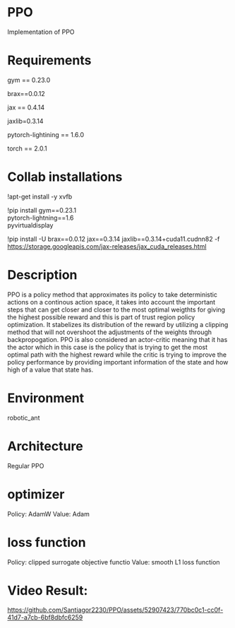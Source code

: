# PPO
Implementation of PPO

# Requirements
gym == 0.23.0

brax==0.0.12

jax == 0.4.14

jaxlib=0.3.14

pytorch-lightining == 1.6.0

torch == 2.0.1

# Collab installations
!apt-get install -y xvfb

!pip install gym==0.23.1 \
    pytorch-lightning==1.6 \
    pyvirtualdisplay

!pip install -U brax==0.0.12 jax==0.3.14 jaxlib==0.3.14+cuda11.cudnn82 -f https://storage.googleapis.com/jax-releases/jax_cuda_releases.html


# Description
PPO is a policy method that approximates its policy to take deterministic actions on a continous action space, it takes into account the important steps that can get closer and closer to the most optimal weigthts for giving the highest possible reward and this is part of trust region policy optimization. It stabelizes its distribution of the reward by utilizing a clipping method that will not overshoot the adjustments of the weights through backpropogation. PPO is also considered an actor-critic meaning that it has the actor which in this case is the policy that is trying to get the most optimal path with the highest reward while the critic is trying to improve the policy performance by providing important information of the state and how high of a value that state has.

# Environment
robotic_ant

# Architecture
Regular PPO

# optimizer
Policy: AdamW
Value: Adam

# loss function
Policy: clipped surrogate objective functio
Value: smooth L1 loss function

# Video Result:
https://github.com/Santiagor2230/PPO/assets/52907423/770bc0c1-cc0f-41d7-a7cb-6bf8dbfc6259

